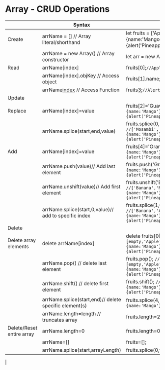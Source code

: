 # Array - CRUD Operations
|                           | Syntax                                                 | Example                                                                                                                            |
|---------------------------|--------------------------------------------------------|------------------------------------------------------------------------------------------------------------------------------------|
| Create                    | arrName = [] // Array literal/shorthand                | let fruits = ['Apple',{name:'Mango'},'Orange',function(){alert('Pineapple')}];                                                     |
|                           | arrName = new Array() // Array constructor             | let arr =  new Array();                                                                                                            |
| Read                      | arrName[index]                                         | fruits[0];`//Apple`                                                                                                                  |
|                           | arrName[index].objKey // Access object                 | fruits[1].name; `// Mango`                                                                                                           |
|                           | arrName[index]() // Access Function                    | fruits[3]();`//Alerted 'Pineapple'`                                                                                                  |
| Update                    |                                                        |                                                                                                                                    |
| Replace                   | arrName[index]=value                                   | fruits[2]='Guava'; `//['Apple',{name:'Mango'},'Guava',function(){alert('Pineapple')}]`                                             |
|                           | arrName.splice(start,end,value)                        | fruits.splice(0,1,'Mosambi'); `//['Mosambi',{name:'Mango'},'Guava',function(){alert('Pineapple')}]`                                  |
| Add                       | arrName[index]=value                                   | fruits[4]='Orange'; `//['Mosambi',{name:'Mango'},'Guava',function(){alert('Pineapple')},'Orange']`                                   |
|                           | arrName.push(value)// Add last element                 | fruits.push('Grapes'); `//['Mosambi',{name:'Mango'},'Guava',function(){alert('Pineapple')},'Orange','Grapes']`                       |
|                           | arrName.unshift(value)// Add first element             | fruits.unshift('Banana'); `//['Banana','Mosambi',{name:'Mango'},'Guava',function(){alert('Pineapple')},'Orange','Grapes']`        |
|                           | arrName.splice(start,0,value)// add to specific index  | fruits.splice(1,0,'Apple'); `//['Banana','Apple','Mosambi',{name:'Mango'},'Guava',function(){alert('Pineapple')},'Orange','Grapes']` |
| Delete                    |                                                        |                                                                                                                                    |
| Delete array elements     | delete arrName[index]                                  | delete fruits[0]; `// [empty,'Apple','Mosambi',{name:'Mango'},'Guava',function(){alert('Pineapple')},'Orange','Grapes']`             |
|                           | arrName.pop() // delete last element                   | fruits.pop(); `// [empty,'Apple','Mosambi',{name:'Mango'},'Guava',function(){alert('Pineapple')},'Orange']`                          |
|                           | arrName.shift() // delete first element                | fruits.shift(); `// ['Apple','Mosambi',{name:'Mango'},'Guava',function(){alert('Pineapple')},'Orange']`                              |
|                           | arrName.splice(start,end)// delete specific element(s) | fruits.splice(4,1); `// ['Apple','Mosambi',{name:'Mango'},'Guava','Orange'] `                                                        |
|                           | arrName.length=length // truncates array               | fruits.length=2; `// ['Apple','Mosambi'];`                                                                                           |
| Delete/Reset entire array | arrName.length=0                                       | fruits.length=0; `// []`                                                                                                             |
|                           | arrName=[]                                             | fruits=[];                                                                                                                         |
|                           | arrName.splice(start,arrayLength)                      | fruits.splice(0,fruits.length);                                                                                                    |{alert('Pineapple')},'Orange']                              	|
|                               	
